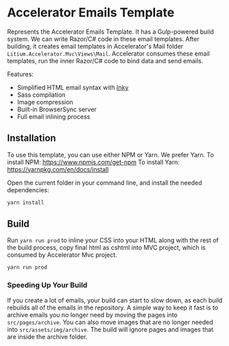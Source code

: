 # Accelerator Emails Template

Represents the Accelerator Emails Template. It has a Gulp-powered build system. We can write Razor/C# code in these email templates.
After building, it creates email templates in Accelerator's Mail folder `Litium.Accelerator.Mvc\Views\Mail`. Accelerator consumes these email templates, run the inner Razor/C# code to bind data and send emails.

Features:

- Simplified HTML email syntax with [Inky](http://github.com/zurb/inky)
- Sass compilation
- Image compression
- Built-in BrowserSync server
- Full email inlining process

## Installation

To use this template, you can use either NPM or Yarn. We prefer Yarn.
To install NPM: https://www.npmjs.com/get-npm
To install Yarn: https://yarnpkg.com/en/docs/install

Open the current folder in your command line, and install the needed dependencies:

```bash
yarn install
```

## Build

Run `yarn run prod` to inline your CSS into your HTML along with the rest of the build process, copy final html as cshtml into MVC project, which is consumed by Accelerator Mvc project.

```bash
yarn run prod
```

### Speeding Up Your Build

If you create a lot of emails, your build can start to slow down, as each build rebuilds all of the emails in the
repository. A simple way to keep it fast is to archive emails you no longer need by moving the pages into `src/pages/archive`.
You can also move images that are no longer needed into `src/assets/img/archive`. The build will ignore pages and images that
are inside the archive folder.